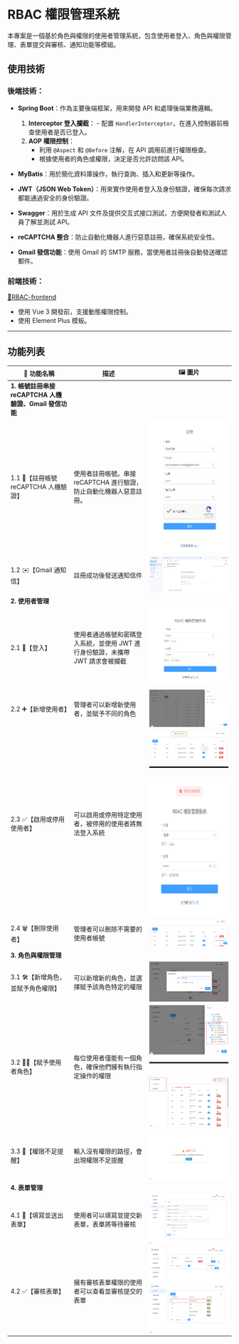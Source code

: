 # RBAC 權限管理系統

本專案是一個基於角色與權限的使用者管理系統，包含使用者登入、角色與權限管理、表單提交與審核、通知功能等模組。

## 使用技術

### 後端技術：
- **Spring Boot**：作為主要後端框架，用來開發 API 和處理後端業務邏輯。
  1. **Interceptor 登入攔截**：
          - 配置 `HandlerInterceptor`，在進入控制器前檢查使用者是否已登入。
  2. **AOP 權限控制**：
     - 利用 `@Aspect` 和 `@Before` 注解，在 API 調用前進行權限檢查。
     - 根據使用者的角色或權限，決定是否允許訪問該 API。

- **MyBatis**：用於簡化資料庫操作，執行查詢、插入和更新等操作。
- **JWT（JSON Web Token）**：用來實作使用者登入及身份驗證，確保每次請求都能通過安全的身份驗證。
- **Swagger**：用於生成 API 文件及提供交互式接口測試，方便開發者和測試人員了解並測試 API。
- **reCAPTCHA 整合**：防止自動化機器人進行惡意註冊，確保系統安全性。
- **Gmail 發信功能**：使用 Gmail 的 SMTP 服務，當使用者註冊後自動發送確認郵件。

### 前端技術：
[🔗RBAC-frontend](https://github.com/Lulu1022/RBAC_frontend)
- 使用 Vue 3 開發前，支援動態權限控制。
- 使用 Element Plus 模板。

---
## 功能列表

| 🔧 功能名稱                         | 描述                                                                                                           | 🖼 圖片                                                                 |
|----------------------------------|--------------------------------------------------------------------------------------------------------------|--------------------------------------------------------------------|
| **1. 帳號註冊串接 reCAPTCHA 人機驗證、Gmail 發信功能** |
| 1.1 🤖【註冊帳號 reCAPTCHA 人機驗證】| 使用者註冊帳號。串接 reCAPTCHA 進行驗證，防止自動化機器人惡意註冊。| <img src="images/註冊帳號.png" alt="註冊帳號" height="300"/>|                                                                                    
| 1.2 ✉️【Gmail 通知信】| 註冊成功後發送通知信件| ![img.png](images/註冊通知信.png)                                  |
| **2. 使用者管理**                |
| 2.1 🔐【登入】                      | 使用者通過帳號和密碼登入系統，並使用 JWT 進行身份驗證，未攜帶 JWT 請求會被攔截                                 |![img.png](images/登入.png)|
| 2.2 ➕【新增使用者】                 | 管理者可以新增新使用者，並賦予不同的角色                                                                       | ![img.png](images/新增使用者.png)                                  |
| 2.3 ✅【啟用或停用使用者】           | 可以啟用或停用特定使用者，被停用的使用者將無法登入系統                                                         | ![img.png](images/停用使用者.png)<br><hr style="border: 1px solid #000;"/> <br> <img src="images/被停用的使用者將無法登入系統.png" alt="被停用的使用者將無法登入系統" height="300"/>|
| 2.4 🗑️【刪除使用者】                 | 管理者可以刪除不需要的使用者帳號                                                                               | ![img.png](images/刪除使用者.png) |
| **3. 角色與權限管理**            |
| 3.1 🛠️【新增角色，並賦予角色權限】   | 可以新增新的角色，並選擇賦予該角色特定的權限                                                                   | ![img.png](images/新增角色.png)                                    |
| 3.2 🧑‍💼【賦予使用者角色】             | 每位使用者僅能有一個角色，確保他們擁有執行指定操作的權限                                                       | ![img.png](images/賦予使用者角色.png)<br><hr style="border: 1px solid #000;"/> <br> ![img.png](images/權限設定成功.png) |
| 3.3 🚫【權限不足提醒】               | 輸入沒有權限的路徑，會出現權限不足提醒                                                                         | ![img.png](images/權限不足提醒.png)                                |
| **4. 表單管理**                  |
| 4.1 📝【填寫並送出表單】             | 使用者可以填寫並提交新表單，表單將等待審核                                                                     | ![img.png](images/填寫並送出表單.png)|
| 4.2 ✅【審核表單】                   | 擁有審核表單權限的使用者可以查看並審核提交的表單                                                               | ![img.png](images/審核表單.png)<br> ![img.png](images/審核通過.png) |









